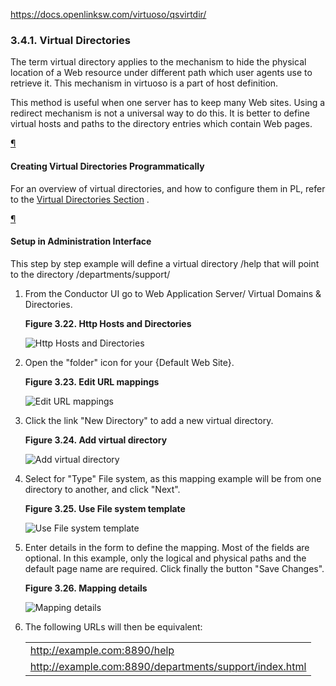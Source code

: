 https://docs.openlinksw.com/virtuoso/qsvirtdir/

### 3.4.1. Virtual Directories

The term virtual directory applies to the mechanism to hide the physical location of a Web resource under different path which user agents use to retrieve it. This mechanism in virtuoso is a part of host definition.

This method is useful when one server has to keep many Web sites. Using a redirect mechanism is not a universal way to do this. It is better to define virtual hosts and paths to the directory entries which contain Web pages.

[¶](https://docs.openlinksw.com/virtuoso/qsvirtdir/#qsvirtdirpl)

#### Creating Virtual Directories Programmatically

For an overview of virtual directories, and how to configure them in PL, refer to the [Virtual Directories Section](https://docs.openlinksw.com/virtuoso/virtdir/) .

[¶](https://docs.openlinksw.com/virtuoso/qsvirtdir/#qsvirtdirui)

#### Setup in Administration Interface

This step by step example will define a virtual directory /help that will point to the directory /departments/support/

1. From the Conductor UI go to Web Application Server/ Virtual Domains & Directories.
    
    **Figure 3.22. Http Hosts and Directories**
    
    ![Http Hosts and Directories](https://docs.openlinksw.com/virtuoso/qsvirtdir/images/ui/virtdir1.png)
    
      
    
2. Open the "folder" icon for your {Default Web Site}.
    
    **Figure 3.23. Edit URL mappings**
    
    ![Edit URL mappings](https://docs.openlinksw.com/virtuoso/qsvirtdir/images/ui/virtdir2.png)
    
      
    
3. Click the link "New Directory" to add a new virtual directory.
    
    **Figure 3.24. Add virtual directory**
    
    ![Add virtual directory](https://docs.openlinksw.com/virtuoso/qsvirtdir/images/ui/virtdir3.png)
    
      
    
4. Select for "Type" File system, as this mapping example will be from one directory to another, and click "Next".
    
    **Figure 3.25. Use File system template**
    
    ![Use File system template](https://docs.openlinksw.com/virtuoso/qsvirtdir/images/ui/virtdir4.png)
    
      
    
5. Enter details in the form to define the mapping. Most of the fields are optional. In this example, only the logical and physical paths and the default page name are required. Click finally the button "Save Changes".
    
    **Figure 3.26. Mapping details**
    
    ![Mapping details](https://docs.openlinksw.com/virtuoso/qsvirtdir/images/ui/virtdir5.png)
    
      
    
6. The following URLs will then be equivalent:
    
    |   |
    |---|
    |http://example.com:8890/help|
    |http://example.com:8890/departments/support/index.html|